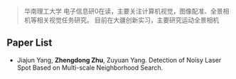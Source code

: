 
> 华南理工大学 电子信息研0在读，主要关注计算机视觉，图像配准、全景相机等相关视觉任务研究。
> 目前在大疆创新实习，主要研究运动全景相机                                         

## Paper List

* Jiajun Yang, **Zhengdong Zhu**, Zuyuan Yang. Detection of Noisy Laser Spot Based on Multi-scale Neighborhood Search.






